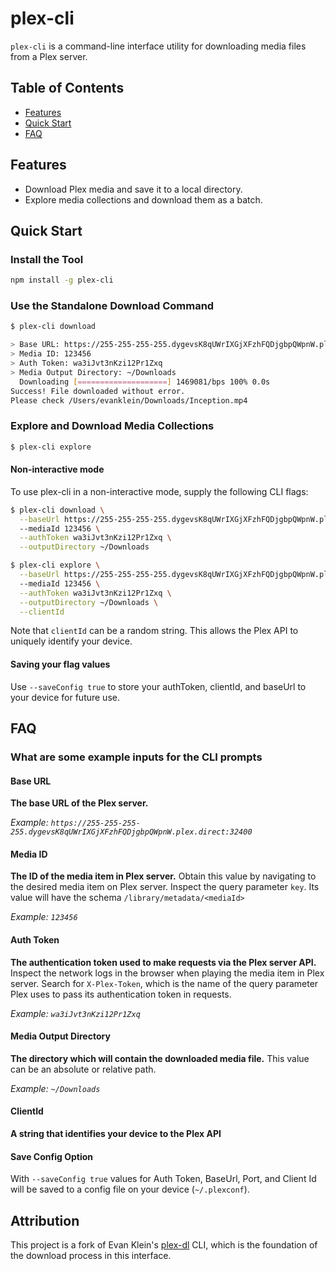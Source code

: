 # plex-cli

`plex-cli` is a command-line interface utility for downloading media files from a Plex server.

## Table of Contents

- [Features](#features)
- [Quick Start](#quick-start)
- [FAQ](#faq)

## Features

- Download Plex media and save it to a local directory.
- Explore media collections and download them as a batch.

## Quick Start

### Install the Tool

```bash
npm install -g plex-cli
```

### Use the Standalone Download Command

```bash
$ plex-cli download

> Base URL: https://255-255-255-255.dygevsK8qUWrIXGjXFzhFQDjgbpQWpnW.plex.direct:32400
> Media ID: 123456
> Auth Token: wa3iJvt3nKzi12Pr1Zxq
> Media Output Directory: ~/Downloads
  Downloading [====================] 1469081/bps 100% 0.0s
Success! File downloaded without error.
Please check /Users/evanklein/Downloads/Inception.mp4
```

### Explore and Download Media Collections
```bash
$ plex-cli explore
```

#### Non-interactive mode

To use plex-cli in a non-interactive mode, supply the following CLI flags:

```bash
$ plex-cli download \
  --baseUrl https://255-255-255-255.dygevsK8qUWrIXGjXFzhFQDjgbpQWpnW.plex.direct:32400
  --mediaId 123456 \
  --authToken wa3iJvt3nKzi12Pr1Zxq \
  --outputDirectory ~/Downloads
```

```bash
$ plex-cli explore \
  --baseUrl https://255-255-255-255.dygevsK8qUWrIXGjXFzhFQDjgbpQWpnW.plex.direct:32400
  --mediaId 123456 \
  --authToken wa3iJvt3nKzi12Pr1Zxq \
  --outputDirectory ~/Downloads \
  --clientId
```
Note that `clientId` can be a random string. This allows the Plex API to uniquely identify your device.

#### Saving your flag values
Use `--saveConfig true` to store your authToken, clientId, and baseUrl to your device for future use. 
## FAQ

### What are some example inputs for the CLI prompts
#### Base URL
**The base URL of the Plex server.**

_Example: `https://255-255-255-255.dygevsK8qUWrIXGjXFzhFQDjgbpQWpnW.plex.direct:32400`_

#### Media ID
**The ID of the media item in Plex server.**
Obtain this value by navigating to the desired media item on Plex server. Inspect the query parameter `key`. Its value will have the schema `/library/metadata/<mediaId>`

_Example: `123456`_

#### Auth Token
**The authentication token used to make requests via the Plex server API.**
Inspect the network logs in the browser when playing the media item in Plex server. Search for `X-Plex-Token`, which is the name of the query parameter Plex uses to pass its authentication token in requests.

_Example: `wa3iJvt3nKzi12Pr1Zxq`_

#### Media Output Directory
**The directory which will contain the downloaded media file.**
This value can be an absolute or relative path.

_Example: `~/Downloads`_

#### ClientId
**A string that identifies your device to the Plex API**

#### Save Config Option
With `--saveConfig true` values for Auth Token, BaseUrl, Port, and Client Id will be saved to a config file on your device (`~/.plexconf`).

## Attribution
This project is a fork of Evan Klein's [plex-dl](https://github.com/elklein96/plex-dl) CLI, which is the foundation of the download process in this interface. 